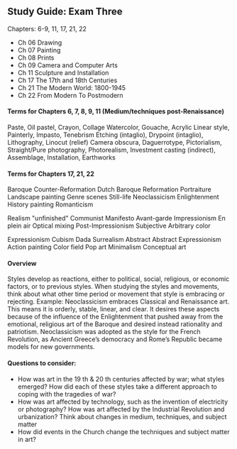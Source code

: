 ## Study Guide: Exam Three
Chapters: 6-9, 11, 17, 21, 22

+ Ch 06 Drawing
+ Ch 07 Painting
+ Ch 08 Prints
+ Ch 09 Camera and Computer Arts
+ Ch 11 Sculpture and Installation
+ Ch 17 The 17th and 18th Centuries
+ Ch 21 The Modern World: 1800-1945
+ Ch 22 From Modern To Postmodern

#### Terms for Chapters 6, 7, 8, 9, 11 (Medium/techniques post-Renaissance)
Paste, Oil pastel, Crayon, Collage
Watercolor, Gouache, Acrylic
Linear style, Painterly, Impasto, Tenebrism
Etching (intaglio), Drypoint (intaglio), Lithography, Linocut (relief)
Camera obscura, Daguerrotype, Pictorialism, Straight/Pure photography, Photorealism, Investment casting (indirect),  Assemblage, Installation, Earthworks

#### Terms for Chapters 17, 21, 22
Baroque
Counter-Reformation
Dutch Baroque
Reformation
Portraiture
Landscape painting
Genre scenes
Still-life
Neoclassicism
Enlightenment
History painting
Romanticism

Realism
"unfinished"
Communist Manifesto
Avant-garde
Impressionism
En plein air
Optical mixing
Post-Impressionism
Subjective
Arbitrary color

Expressionism
Cubism
Dada
Surrealism
Abstract
Abstract Expressionism
Action painting
Color field
Pop art
Minimalism
Conceptual art

#### Overview
Styles develop as reactions, either to political, social, religious, or economic factors, or to previous styles. When studying the styles and movements, think about what other time period or movement that style is embracing or rejecting.
Example: Neoclassicism embraces Classical and Renaissance art. This means it is orderly, stable, linear, and clear. It desires these aspects because of the influence of the Enlightenment that pushed away from the emotional, religious art of the Baroque and desired instead rationality and patriotism. Neoclassicism was adopted as the style for the French Revolution, as Ancient Greece’s democracy and Rome’s Republic became models for new governments.

#### Questions to consider:
+ How was art in the 19 th & 20 th centuries affected by war; what styles emerged? How did each of these styles take a different approach to coping with the tragedies of war?
+ How was art affected by technology, such as the invention of electricity or photography?
How was art affected by the Industrial Revolution and urbanization? Think about changes in medium, techniques, and subject matter
+ How did events in the Church change the techniques and subject matter in art?
